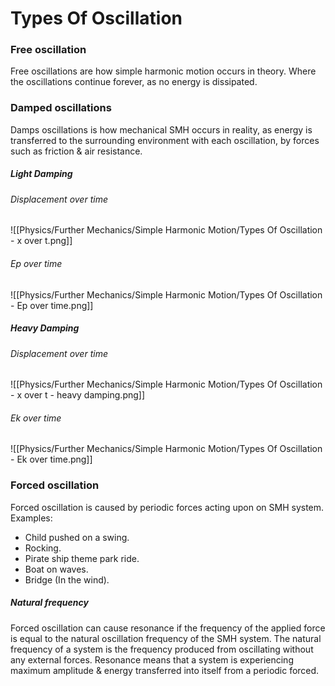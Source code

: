 # Types Of Oscillation
### Free oscillation
Free oscillations are how simple harmonic motion occurs in theory. Where the oscillations continue forever, as no energy is dissipated.
### Damped oscillations
Damps oscillations is how mechanical SMH occurs in reality, as energy is transferred to the surrounding environment with each oscillation, by forces such as friction & air resistance.
##### Light Damping
###### Displacement over time
![[Physics/Further Mechanics/Simple Harmonic Motion/Types Of Oscillation - x over t.png]]
###### Ep over time
![[Physics/Further Mechanics/Simple Harmonic Motion/Types Of Oscillation - Ep over time.png]]
##### Heavy Damping
###### Displacement over time
![[Physics/Further Mechanics/Simple Harmonic Motion/Types Of Oscillation - x over t - heavy damping.png]]
###### Ek over time
![[Physics/Further Mechanics/Simple Harmonic Motion/Types Of Oscillation - Ek over time.png]]


### Forced oscillation
Forced oscillation is caused by periodic forces acting upon on SMH system.
Examples:
- Child pushed on a swing.
- Rocking.
- Pirate ship theme park ride.
- Boat on waves.
- Bridge (In the wind).

##### Natural frequency
Forced oscillation can cause resonance if the frequency of the applied force is equal to the natural oscillation frequency of the SMH system. The natural frequency of a system is the frequency produced from oscillating without any external forces.
Resonance means that a system is experiencing maximum amplitude & energy transferred into itself from a periodic forced. 